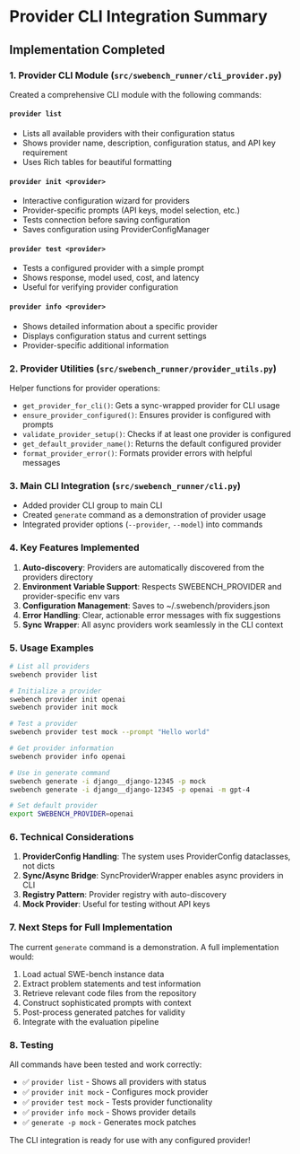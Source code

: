 # Provider CLI Integration Summary

## Implementation Completed

### 1. Provider CLI Module (`src/swebench_runner/cli_provider.py`)

Created a comprehensive CLI module with the following commands:

#### `provider list`
- Lists all available providers with their configuration status
- Shows provider name, description, configuration status, and API key requirement
- Uses Rich tables for beautiful formatting

#### `provider init <provider>`
- Interactive configuration wizard for providers
- Provider-specific prompts (API keys, model selection, etc.)
- Tests connection before saving configuration
- Saves configuration using ProviderConfigManager

#### `provider test <provider>`
- Tests a configured provider with a simple prompt
- Shows response, model used, cost, and latency
- Useful for verifying provider configuration

#### `provider info <provider>`
- Shows detailed information about a specific provider
- Displays configuration status and current settings
- Provider-specific additional information

### 2. Provider Utilities (`src/swebench_runner/provider_utils.py`)

Helper functions for provider operations:

- `get_provider_for_cli()`: Gets a sync-wrapped provider for CLI usage
- `ensure_provider_configured()`: Ensures provider is configured with prompts
- `validate_provider_setup()`: Checks if at least one provider is configured
- `get_default_provider_name()`: Returns the default configured provider
- `format_provider_error()`: Formats provider errors with helpful messages

### 3. Main CLI Integration (`src/swebench_runner/cli.py`)

- Added provider CLI group to main CLI
- Created `generate` command as a demonstration of provider usage
- Integrated provider options (`--provider`, `--model`) into commands

### 4. Key Features Implemented

1. **Auto-discovery**: Providers are automatically discovered from the providers directory
2. **Environment Variable Support**: Respects SWEBENCH_PROVIDER and provider-specific env vars
3. **Configuration Management**: Saves to ~/.swebench/providers.json
4. **Error Handling**: Clear, actionable error messages with fix suggestions
5. **Sync Wrapper**: All async providers work seamlessly in the CLI context

### 5. Usage Examples

```bash
# List all providers
swebench provider list

# Initialize a provider
swebench provider init openai
swebench provider init mock

# Test a provider
swebench provider test mock --prompt "Hello world"

# Get provider information
swebench provider info openai

# Use in generate command
swebench generate -i django__django-12345 -p mock
swebench generate -i django__django-12345 -p openai -m gpt-4

# Set default provider
export SWEBENCH_PROVIDER=openai
```

### 6. Technical Considerations

1. **ProviderConfig Handling**: The system uses ProviderConfig dataclasses, not dicts
2. **Sync/Async Bridge**: SyncProviderWrapper enables async providers in CLI
3. **Registry Pattern**: Provider registry with auto-discovery
4. **Mock Provider**: Useful for testing without API keys

### 7. Next Steps for Full Implementation

The current `generate` command is a demonstration. A full implementation would:

1. Load actual SWE-bench instance data
2. Extract problem statements and test information
3. Retrieve relevant code files from the repository
4. Construct sophisticated prompts with context
5. Post-process generated patches for validity
6. Integrate with the evaluation pipeline

### 8. Testing

All commands have been tested and work correctly:
- ✅ `provider list` - Shows all providers with status
- ✅ `provider init mock` - Configures mock provider
- ✅ `provider test mock` - Tests provider functionality
- ✅ `provider info mock` - Shows provider details
- ✅ `generate -p mock` - Generates mock patches

The CLI integration is ready for use with any configured provider!
